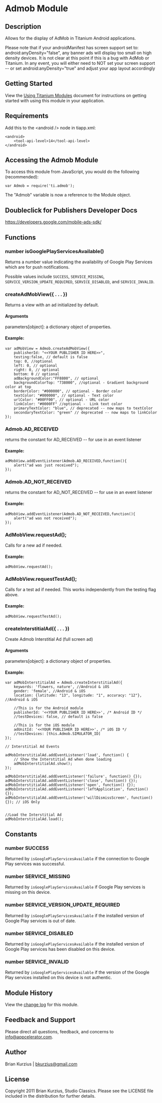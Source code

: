 # Admob Module

## Description

Allows for the display of AdMob in Titanium Android applications. 

Please note that if your androidManifest has screen support set to: android:anyDensity="false", any banner ads will display too small on high density devices. 
It is not clear at this point if this is a bug with AdMob or Titanium. 
In any event, you will either need to NOT set your screen support -- or set android:anyDensity="true" and adjust your app layout accordingly

## Getting Started

View the [Using Titanium Modules](http://docs.appcelerator.com/titanium/latest/#!/guide/Using_Titanium_Modules) document for instructions on getting
started with using this module in your application.

## Requirements

Add this to the &lt;android /&gt; node in tiapp.xml: 

	<android>
	    <tool-api-level>14</tool-api-level>
	</android>

## Accessing the Admob Module

To access this module from JavaScript, you would do the following (recommended):

	var Admob = require('ti.admob');

The "Admob" variable is now a reference to the Module object.	

## Doubleclick for Publishers Developer Docs
<https://developers.google.com/mobile-ads-sdk/>

## Functions

### number isGooglePlayServicesAvailable()

Returns a number value indicating the availability of Google Play Services which are for push notifications.

Possible values include `SUCCESS`, `SERVICE_MISSING`, `SERVICE_VERSION_UPDATE_REQUIRED`, `SERVICE_DISABLED`, and `SERVICE_INVALID`.

### createAdMobView({ . . . })

Returns a view with an ad initialized by default.

#### Arguments

parameters[object]: a dictionary object of properties.

#### Example:

	var adMobView = Admob.createAdMobView({
	    publisherId: "<<YOUR PUBLISHER ID HERE>>",
	    testing:false, // default is false
	    top: 0, //optional
	    left: 0, // optional
	    right: 0, // optional
	    bottom: 0 // optional
	    adBackgroundColor:"FF8800", // optional
	    backgroundColorTop: "738000", //optional - Gradient background color at top
	    borderColor: "#000000", // optional - Border color
	    textColor: "#000000", // optional - Text color
	    urlColor: "#00FF00", // optional - URL color
	    linkColor: "#0000FF" //optional -  Link text color
	    primaryTextColor: "blue", // deprecated -- now maps to textColor
	    secondaryTextColor: "green" // deprecated -- now maps to linkColor
	});

### Admob.AD_RECEIVED

returns the constant for AD_RECEIVED -- for use in an event listener

#### Example:

	adMobView.addEventListener(Admob.AD_RECEIVED,function(){
	    alert("ad was just received");
	});

### Admob.AD_NOT_RECEIVED

returns the constant for AD_NOT_RECEIVED -- for use in an event listener

#### Example:

	adMobView.addEventListener(Admob.AD_NOT_RECEIVED,function(){
	    alert("ad was not received");
	});

### AdMobView.requestAd();

Calls for a new ad if needed.

#### Example:

	adMobView.requestAd();

### AdMobView.requestTestAd();

Calls for a test ad if needed. This works independently from the testing flag above.

#### Example:

	adMobView.requestTestAd();

### createInterstitialAd({ . . . })

Create Admob Interstitial Ad (full screen ad)

#### Arguments

parameters[object]: a dictionary object of properties.

#### Example:

	var adMobInterstitialAd = Admob.createInterstitialAd({
		keywords: 'flowers, nature', //Android & iOS
		gender: 'female', //Android & iOS
		location: {latitude: "13", longitude: "1", accuracy: "12"}, //Android & iOS
		
		//This is for the Android module
		publisherId: '<<YOUR PUBLISHER ID HERE>>', /* Android ID */
		//testDevices: false, // default is false
		
		//This is for the iOS module
	    adUnitId: '<<YOUR PUBLISHER ID HERE>>', /* iOS ID */
	  	//testDevices: [this.Admob.SIMULATOR_ID]
	});
	
	// Interstitial Ad Events
	
	adMobInterstitialAd.addEventListener('load', function() {
		// Show the Interstitial Ad when done loading
		adMobInterstitialAd.show();
	});
	
	adMobInterstitialAd.addEventListener('failure', function() {});
	adMobInterstitialAd.addEventListener('close', function() {});
	adMobInterstitialAd.addEventListener('open', function() {});
	adMobInterstitialAd.addEventListener('leftApplication', function() {});
	adMobInterstitialAd.addEventListener('willDismissScreen', function() {}); // iOS Only
	
	
	//Load the Interstitial Ad
	adMobInterstitialAd.load();

## Constants

### number SUCCESS
Returned by `isGooglePlayServicesAvailable` if the connection to Google Play services was successful.

### number SERVICE_MISSING
Returned by `isGooglePlayServicesAvailable` if Google Play services is missing on this device.

### number SERVICE_VERSION_UPDATE_REQUIRED
Returned by `isGooglePlayServicesAvailable` if the installed version of Google Play services is out of date.

### number SERVICE_DISABLED
Returned by `isGooglePlayServicesAvailable` if the installed version of Google Play services has been disabled on this device.

### number SERVICE_INVALID
Returned by `isGooglePlayServicesAvailable` if the version of the Google Play services installed on this device is not authentic.


## Module History

View the [change log](changelog.html) for this module.

## Feedback and Support

Please direct all questions, feedback, and concerns to [info@appcelerator.com](mailto:info@appcelerator.com?subject=Android%20Admob%20Module).

## Author

Brian Kurzius | bkurzius@gmail.com

## License
Copyright 2011 Brian Kurzius, Studio Classics. Please see the LICENSE file included in the distribution for further details.
